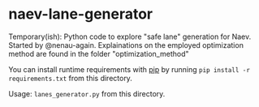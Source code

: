 # naev-lane-generator
Temporary(ish): Python code to explore "safe lane" generation for Naev. Started by @nenau-again. Explainations on the employed optimization method are found in the folder "optimization_method"

You can install runtime requirements with [pip](https://docs.python.org/3/installing/index.html) by running `pip install -r requirements.txt` from this directory.

Usage: `lanes_generator.py` from this directory.
